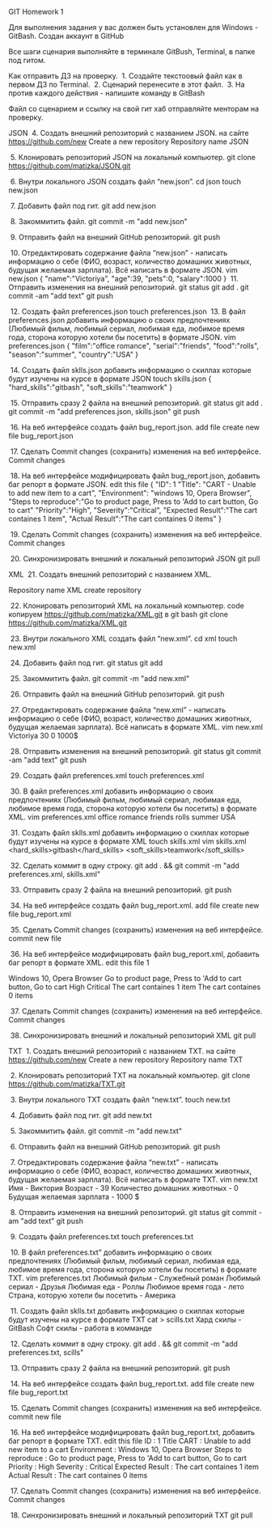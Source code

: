 GIT Homework 1

Для выполнения задания у вас должен быть установлен для Windows - GitBash.
Создан аккаунт в GitHub

Все шаги сценария выполняйте в терминале GitBush, Terminal, в папке под гитом.


Как отправить ДЗ на проверку.
 1. Создайте текстоовый файл как в первом ДЗ по Terminal.
 2. Сценарий перенесите в этот файл.
 3. На против каждого действия - напишите команду в GitBash

Файл со сценарием и ссылку на свой гит хаб отправляйте менторам на проверку.

JSON
 4. Создать внешний репозиторий c названием JSON.
на сайте https://github.com/new 
Create a new repository
Repository name JSON

 5. Клонировать репозиторий JSON на локальный компьютер.
git clone https://github.com/matizka/JSON.git

 6. Внутри локального JSON создать файл “new.json”.
cd json
touch new.json

 7. Добавить файл под гит.
git add new.json

 8. Закоммитить файл.
git commit -m "add new.json"

 9. Отправить файл на внешний GitHub репозиторий.
git push

 10. Отредактировать содержание файла “new.json” - написать информацию о себе (ФИО, возраст, количество домашних животных, будущая желаемая зарплата). Всё написать в формате JSON.
vim new.json
{
"name":"Victoriya",
"age":39,
"pets":0,
"salary":1000
}
 11. Отправить изменения на внешний репозиторий.
git status
git add .
git commit -am "add text"
git push

 12. Создать файл preferences.json
touch preferences.json
 13. В файл preferences.json добавить информацию о своих предпочтениях (Любимый фильм, любимый сериал, любимая еда, любимое время года, сторона которую хотели бы посетить) в формате JSON.
vim preferences.json
{
	"film":"office romance",
	"serial":"friends",
	"food":"rolls",
	"season":"summer",
	"country":"USA"
}

 14. Создать файл sklls.json добавить информацию о скиллах которые будут изучены на курсе в формате JSON
touch skills.json
{
	"hard_skills":"gitbash",
	"soft_skills":"teamwork"
}

 15. Отправить сразу 2 файла на внешний репозиторий.
git status
git add .
git commit -m "add preferences.json, skills.json"
git push

 16. На веб интерфейсе создать файл bug_report.json.
add file
create new file bug_report.json

 17. Сделать Commit changes (сохранить) изменения на веб интерфейсе.
Commit changes 

 18. На веб интерфейсе модифицировать файл bug_report.json, добавить баг репорт в формате JSON.
edit this file
{
"ID": 1
"Title": "CART - Unable to add new item to a cart",
"Environment": "windows 10, Opera Browser",
"Steps to reproduce":"Go to product page, Press to 'Add to cart button, Go to cart"
"Priority":"High",
"Severity":"Critical",
"Expected Result":"The cart containes 1 item",
"Actual Result":"The cart containes 0 items"
}

 19. Сделать Commit changes (сохранить) изменения на веб интерфейсе.
Commit changes 

 20. Синхронизировать внешний и локальный репозиторий JSON
git pull


XML
 21. Создать внешний репозиторий c названием XML.


Repository name XML
create repository

 22. Клонировать репозиторий XML на локальный компьютер.
code
копируем https://github.com/matizka/XML.git
в git bash git clone https://github.com/matizka/XML.git

 23. Внутри локального XML создать файл “new.xml”.
cd xml
touch new.xml

 24. Добавить файл под гит.
git status
git add

 25. Закоммитить файл.
git commit -m "add new.xml"

 26. Отправить файл на внешний GitHub репозиторий.
git push

 27. Отредактировать содержание файла “new.xml” - написать информацию о себе (ФИО, возраст, количество домашних животных, будущая желаемая зарплата). Всё написать в формате XML.
vim new.xml
<xml>
        <name>Victoriya</name>
        <age>30</age>
        <pets>0</pets>
        <Salary>1000$</Salary>
</xml>

 28. Отправить изменения на внешний репозиторий.
git status
git commit -am "add text"
git push

 29. Создать файл preferences.xml
touch preferences.xml

 30. В файл preferences.xml добавить информацию о своих предпочтениях (Любимый фильм, любимый сериал, любимая еда, любимое время года, сторона которую хотели бы посетить) в формате XML.
vim preferences.xml
<xml>
        <film>office romance</film>
        <serial>friends</serial>
        <food>rolls</food>
        <season>summer</season>
        <country>USA</country>
</xml>

 31. Создать файл sklls.xml добавить информацию о скиллах которые будут изучены на курсе в формате XML
touch skills.xml
vim skills.xml
<xml>
        <hard_skills>gitbash</hard_skills>
        <soft_skills>teamwork</soft_skills>
</xml>

 32. Сделать коммит в одну строку.
git add . && git commit -m "add preferences.xml, skills.xml"

 33. Отправить сразу 2 файла на внешний репозиторий.
git push

 34. На веб интерфейсе создать файл bug_report.xml.
add file
create new file bug_report.xml

 35. Сделать Commit changes (сохранить) изменения на веб интерфейсе.
commit new file

 36. На веб интерфейсе модифицировать файл bug_report.xml, добавить баг репорт в формате XML.
edit this file
<xml>
  <ID>1</ID>
  <Title>CART - Unable to add new item to a cart</Title>
  <Environment>Windows 10, Opera Browser</Environment>
  <Steps>Go to product page, Press to 'Add to cart button, Go to cart</Steps>
  <Priority>High</Priority>
  <Severity>Critical</Severity>
  <Expected_Result>The cart containes 1 item</Expected_Result>
  <Actual_Result>The cart containes 0 items</Actual_Result>
</xml>

 37. Сделать Commit changes (сохранить) изменения на веб интерфейсе.
Commit changes

 38. Синхронизировать внешний и локальный репозиторий XML
git pull

TXT
 1. Создать внешний репозиторий c названием TXT.
на сайте https://github.com/new 
Create a new repository
Repository name TXT

 2. Клонировать репозиторий TXT на локальный компьютер.
git clone https://github.com/matizka/TXT.git

 3. Внутри локального TXT создать файл “new.txt”.
touch new.txt

 4. Добавить файл под гит.
git add new.txt

 5. Закоммитить файл.
git commit -m "add new.txt"

 6. Отправить файл на внешний GitHub репозиторий.
git push

 7. Отредактировать содержание файла “new.txt” - написать информацию о себе (ФИО, возраст, количество домашних животных, будущая желаемая зарплата). Всё написать в формате TXT.
vim new.txt
Имя - Виктория
Возраст - 39
Количество домашних животных - 0
Будущая желаемая зарплата - 1000 $

 8. Отправить изменения на внешний репозиторий.
git status
git commit -am "add text"
git push

 9. Создать файл preferences.txt
touch preferences.txt

 10. В файл preferences.txt” добавить информацию о своих предпочтениях (Любимый фильм, любимый сериал, любимая еда, любимое время года, сторона которую хотели бы посетить) в формате TXT.
vim preferences.txt
Любимый фильм - Служебный роман
Любимый сериал - Друзья
Любимая еда - Роллы
Любимое время года - лето
Страна, которую хотели бы посетить - Америка

 11. Создать файл sklls.txt добавить информацию о скиллах которые будут изучены на курсе в формате TXT
cat > scills.txt
Хард скилы - GitBash
Софт скилы - работа в комманде

 12. Сделать коммит в одну строку.
git add . && git commit -m "add preferences.txt, scills"

 13. Отправить сразу 2 файла на внешний репозиторий.
git push

 14. На веб интерфейсе создать файл bug_report.txt.
add file
create new file bug_report.txt

 15. Сделать Commit changes (сохранить) изменения на веб интерфейсе.
commit new file

 16. На веб интерфейсе модифицировать файл bug_report.txt, добавить баг репорт в формате TXT.
edit this file
ID : 1
Title CART : Unable to add new item to a cart
Environment : Windows 10, Opera Browser
Steps to reproduce : Go to product page, Press to 'Add to cart button, Go to cart
Priority : High
Severity : Critical
Expected Result : The cart containes 1 item
Actual Result : The cart containes 0 items

 17. Сделать Commit changes (сохранить) изменения на веб интерфейсе.
Commit changes

 18. Синхронизировать внешний и локальный репозиторий TXT
git pull

